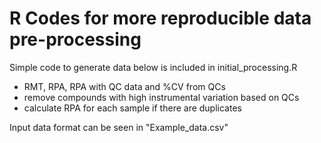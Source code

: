 # R Codes for more reproducible data pre-processing 
Simple code to generate data below is included in initial_processing.R
- RMT, RPA, RPA with QC data and %CV from QCs 
- remove compounds with high instrumental variation based on QCs 
- calculate RPA for each sample if there are duplicates 

Input data format can be seen in "Example_data.csv" 
